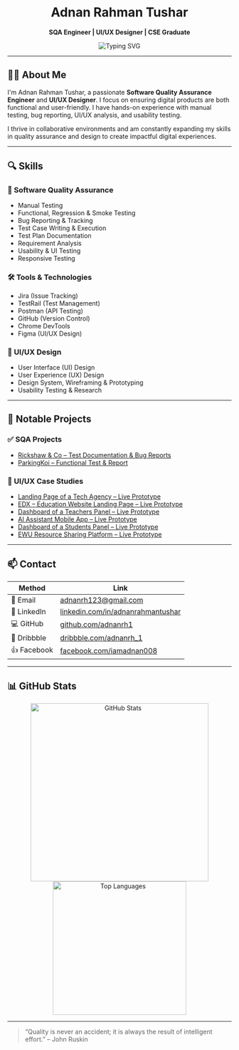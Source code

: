 <div align="center">

# Adnan Rahman Tushar
**SQA Engineer | UI/UX Designer | CSE Graduate**

![Typing SVG](https://readme-typing-svg.demolab.com?font=Fira+Code&size=22&duration=4000&pause=1000&color=007ACC&center=true&vCenter=true&width=450&lines=Software+Quality+Assurance+(SQA);UI%2FUX+Design+Enthusiast;CSE+Graduate+%7C+East+West+University)

</div>

---

## 👨‍💻 About Me
I'm Adnan Rahman Tushar, a passionate **Software Quality Assurance Engineer** and **UI/UX Designer**. I focus on ensuring digital products are both functional and user-friendly. I have hands-on experience with manual testing, bug reporting, UI/UX analysis, and usability testing.

I thrive in collaborative environments and am constantly expanding my skills in quality assurance and design to create impactful digital experiences.

---

## 🔍 Skills

### 🧪 Software Quality Assurance
- Manual Testing
- Functional, Regression & Smoke Testing
- Bug Reporting & Tracking
- Test Case Writing & Execution
- Test Plan Documentation
- Requirement Analysis
- Usability & UI Testing
- Responsive Testing

### 🛠 Tools & Technologies
- Jira (Issue Tracking)
- TestRail (Test Management)
- Postman (API Testing)
- GitHub (Version Control)
- Chrome DevTools
- Figma (UI/UX Design)

### 🎨 UI/UX Design
- User Interface (UI) Design
- User Experience (UX) Design
- Design System, Wireframing & Prototyping
- Usability Testing & Research

---

## 📁 Notable Projects

### ✅ SQA Projects
- [Rickshaw & Co – Test Documentation & Bug Reports](https://github.com/adnanrahman99/rickshaw-sqa)
- [ParkingKoi – Functional Test & Report](https://github.com/adnanrahman99/parkingkoi)

### 🎨 UI/UX Case Studies
- [Landing Page of a Tech Agency – Live Prototype](https://www.figma.com/proto/9eUAc8ZeLQBjg1rj5GO9Cu/My-Works?page-id=0%3A1&node-id=35-19&viewport=4086%2C450%2C0.57&t=T0SP3xaVT04F6ZdG-1&scaling=min-zoom&content-scaling=fixed)
- [EDX – Education Website Landing Page – Live Prototype](https://www.figma.com/proto/9eUAc8ZeLQBjg1rj5GO9Cu/My-Works?page-id=0%3A1&node-id=3-5&viewport=438%2C326%2C0.09&t=KSeHJDSRLF8xogyP-1&scaling=min-zoom&content-scaling=fixed)
- [Dashboard of a Teachers Panel – Live Prototype](https://www.figma.com/proto/9eUAc8ZeLQBjg1rj5GO9Cu/My-Works?page-id=0%3A1&node-id=1-12&viewport=438%2C326%2C0.09&t=E7WhaHrWTx0b7Ynm-1&scaling=min-zoom&content-scaling=fixed)
- [AI Assistant Mobile App – Live Prototype](https://www.figma.com/proto/NSQJKs4PoG0gPVSKQlonjA/Ai-Assistance?page-id=0%3A1&node-id=2-2&viewport=208%2C92%2C0.21&t=yhFC1ryx9d6aQEzj-1&scaling=scale-down&content-scaling=fixed&starting-point-node-id=2%3A2)
- [Dashboard of a Students Panel – Live Prototype](https://www.figma.com/proto/YLyY5Ua8rCjTxa2f1n76ho/LMS?page-id=0%3A1&node-id=110-58&viewport=1035%2C95%2C0.39&t=firy5flv616VVqtO-1&scaling=min-zoom&content-scaling=fixed)
- [EWU Resource Sharing Platform – Live Prototype](https://www.figma.com/proto/PWkBCGWAUHe0utLheJG5jW/Log-In%2FSign-Up?page-id=0%3A1&node-id=24-2&viewport=160%2C-45%2C0.22&t=uGOrkllbAt4YpNjX-1&scaling=min-zoom&content-scaling=fixed&starting-point-node-id=1%3A2)

---

## 📫 Contact
| Method       | Link                                                                 |
|--------------|----------------------------------------------------------------------|
| 📧 Email      | [adnanrh123@gmail.com](mailto:adnanrh123@gmail.com)                 |
| 🔗 LinkedIn   | [linkedin.com/in/adnanrahmantushar](https://www.linkedin.com/in/adnan-rahman-ba9972284/) |
| 💻 GitHub     | [github.com/adnanrh1](https://github.com/adnanrh1)         |
| 🎨 Dribbble   | [dribbble.com/adnanrh_1](https://dribbble.com/adnanrh_1)             |
| 👍 Facebook   | [facebook.com/iamadnan008](https://www.facebook.com/iamadnan008)     |

---

## 📊 GitHub Stats
<div align="center">
  <img src="https://github-readme-stats.vercel.app/api?username=adnanrh1&show_icons=true&theme=default" alt="GitHub Stats" width="400" />
  <img src="https://github-readme-stats.vercel.app/api/top-langs/?username=adnanrh1&layout=compact&theme=default" alt="Top Languages" width="300" />
</div>

---

> “Quality is never an accident; it is always the result of intelligent effort.” – John Ruskin
